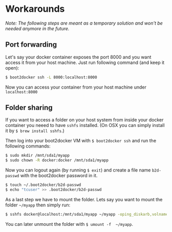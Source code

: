 Workarounds
===========

*Note: The following steps are meant as a temporary solution and won't be needed anymore in the future.*

## Port forwarding

Let's say your docker container exposes the port 8000 and you want access it from your host machine. Just run following command (and keep it open):

```sh
$ boot2docker ssh -L 8000:localhost:8000
```

Now you can access your container from your host machine under `localhost:8000`


## Folder sharing

If you want to access a folder on your host system from inside your docker container you neeed to have `sshfs` installed. (On OSX you can simply install it by `$ brew install sshfs`.)

Then log into your boot2docker VM with `$ boot2docker ssh` and run the following commands:

```sh
$ sudo mkdir /mnt/sda1/myapp
$ sudo chown -R docker:docker /mnt/sda1/myapp
```

Now you can logout again (by running `$ exit`) and create a file name `b2d-passwd` with the boot2docker password in it.

```sh
$ touch ~/.boot2docker/b2d-passwd
$ echo "tcuser" >> .boot2docker/b2d-passwd
```

As a last step we have to mount the folder. Lets say you want to mount the folder `~/myapp` then simply run:

```sh
$ sshfs docker@localhost:/mnt/sda1/myapp ~/myapp -oping_diskarb,volname=b2d-myapp -p 2022 -o reconnect -o password_stdin < ~/.boot2docker/b2d-passwd
```

You can later unmount the folder with `$ umount -f  ~/myapp`.
